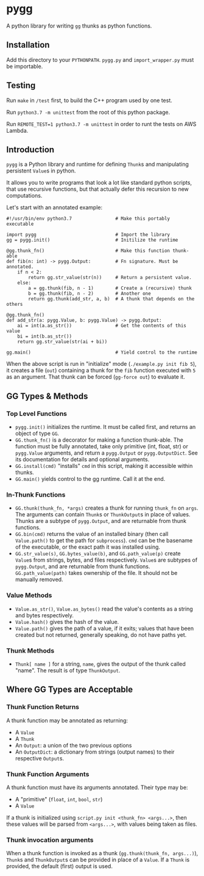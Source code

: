 # pygg

A python library for writing `gg` thunks as python functions.

## Installation

Add this directory to your `PYTHONPATH`. `pygg.py` and `import_wrapper.py`
must be importable.

## Testing

Run `make` in `/test` first, to build the C++ program used by one test.

Run `python3.7 -m unittest` from the root of this python package.

Run `REMOTE_TEST=1 python3.7 -m unittest` in order to runt the tests on AWS
Lambda.

## Introduction

`pygg` is a Python library and runtime for defining `Thunk`s and manipulating
persistent `Value`s in python.

It allows you to write programs that look a lot like standard python scripts,
that use recursive functions, but that actually defer this recursion to new
computations.

Let's start with an annotated example:

```
#!/usr/bin/env python3.7                # Make this portably executable

import pygg                             # Import the library
gg = pygg.init()                        # Initilize the runtime

@gg.thunk_fn()                          # Make this function thunk-able
def fib(n: int) -> pygg.Output:         # Fn signature. Must be annotated.
    if n < 2:
        return gg.str_value(str(n))     # Return a persistent value.
    else:
        a = gg.thunk(fib, n - 1)        # Create a (recursive) thunk
        b = gg.thunk(fib, n - 2)        # Another one
        return gg.thunk(add_str, a, b)  # A thunk that depends on the others

@gg.thunk_fn()
def add_str(a: pygg.Value, b: pygg.Value) -> pygg.Output:
    ai = int(a.as_str())                # Get the contents of this value
    bi = int(b.as_str())
    return gg.str_value(str(ai + bi))

gg.main()                               # Yield control to the runtime
```

When the above script is run in "initialize" mode (`./example.py init fib 5`),
it creates a file (`out`) containing a thunk for the `fib` function executed
with `5` as an argument. That thunk can be forced (`gg-force out`) to evaluate
it.

## GG Types & Methods

### Top Level Functions

* `pygg.init()` initializes the runtime. It must be called first, and returns an
   object of type `GG`.
* `GG.thunk_fn()` is a decorator for making a function thunk-able. The
   function must be fully annotated, take only primitive (int, float, str)
   or `pygg.Value` arguments, and return a `pygg.Output` or `pygg.OutputDict`.
   See its documentation for details and optional arguments.
* `GG.install(cmd)` "installs" `cmd` in this script, making it accessible
   within thunks.
* `GG.main()` yields control to the gg runtime. Call it at the end.

### In-Thunk Functions

* `GG.thunk(thunk_fn, *args)` creates a thunk for running `thunk_fn` on
   `args`. The arguments can contain `Thunk`s or `ThunkOutput`s in place of
   values. Thunks are a subtype of `pygg.Output`, and are returnable from
   thunk functions.
* `GG.bin(cmd)` returns the value of an installed binary (then call
   `Value.path()` to get the path for `subprocess`). `cmd` can be the basename
   of the executable, or the exact path it was installed using.
* `GG.str_value(s)`, `GG.bytes_value(b)`, and `GG.path_value(p)` create
  `Value`s from strings, bytes, and files respectively. `Value`s are subtypes
  of `pygg.Output`, and are returnable from thunk functions.
  `GG.path_value(path)` takes ownership of the file. It should not be manually
  removed.

### Value Methods

* `Value.as_str()`, `Value.as_bytes()` read the value's contents as a string
   and bytes respectively.
* `Value.hash()` gives the hash of the value.
* `Value.path()` gives the path of a value, if it exits; values that have been
  created but not returned, generally speaking, do not have paths yet.

### Thunk Methods

* `Thunk[ name ]` for a string, `name`, gives the output of the thunk called
   "name". The result is of type `ThunkOutput`.

## Where GG Types are Acceptable

### Thunk Function Returns

A thunk function may be annotated as returning:

* A `Value`
* A `Thunk`
* An `Output`: a union of the two previous options
* An `OutputDict`: a dictionary from strings (output names) to their
   respective `Output`s.

### Thunk Function Arguments

A thunk function must have its arguments annotated. Their type may be:

* A "primitive" (`float`, `int`, `bool`, `str`)
* A `Value`

If a thunk is initialized using `script.py init <thunk_fn> <args...>`, then
these values will be parsed from `<args...>`, with values being taken as
files.

### Thunk invocation arguments

When a thunk function is invoked as a thunk (`gg.thunk(thunk_fn, args...)`),
`Thunk`s and `ThunkOutput`s can be provided in place of a `Value`. If a
`Thunk` is provided, the default (first) output is used.
